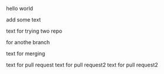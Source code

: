 hello
world

add some text

text for trying two repo

for anothe branch

text for merging

text for pull request
text for pull request2
text for pull request2